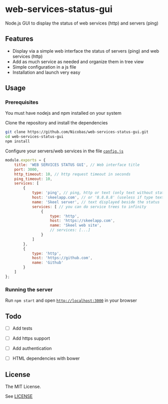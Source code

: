# web-services-status-gui
Node.js GUI to display the status of web services (http) and servers (ping)

## Features
* Display via a simple web interface the status of servers (ping) and web services (http)
* Add as much service as needed and organize them in tree view
* Simple configuration in a js file
* Installation and launch very easy


## Usage
### Prerequisites
You must have nodejs and npm installed on your system

Clone the repository and install the dependencies
```bash
git clone https://github.com/Nicobas/web-services-status-gui.git
cd web-services-status-gui
npm install
```

Configure your servers/web services in the file [`config.js`](config.js)
```js
module.exports = {
    title: 'WEB SERVICES STATUS GUI', // Web interface title
    port: 3000,
    http_timeout: 10, // http request timeout in seconds
    ping_timeout: 10,
    services: [
        {
            type: 'ping', // ping, http or text (only text without status)
            host: 'skeelapp.com', // or '8.8.8.8' (useless if type text)
            name: 'Skeel server', // text displayed beside the status
            services: [ // you can do service trees to infinity
                {
                    type: 'http',
                    host: 'https://skeelapp.com',
                    name: 'Skeel web site',
                    // services: [...]
                }
            ]
        },
        {
            type: 'http',
            host: 'https://github.com',
            name: 'Github'
        }
    ]
};
```

### Running the server
Run `npm start` and open [`http://localhost:3000`](http://localhost:3000) in your browser


## Todo
* [ ] Add tests
* [ ] Add https support
* [ ] Add authentication
* [ ] HTML dependencies with bower


## License

The MIT License.

See [LICENSE](LICENSE)
